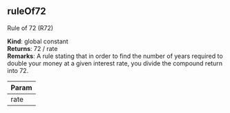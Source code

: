 
## ruleOf72 
Rule of 72 (R72)

**Kind**: global constant  
**Returns**: 72 / rate  
**Remarks**: A rule stating that in order to find the number of years
 required to double your money at a given interest rate, you divide
 the compound return into 72.  

| Param |
| --- |
| rate | 


